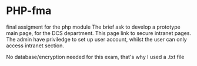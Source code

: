 # PHP-fma
final assigment for the php module
The brief ask to develop a prototype main page, for the DCS department. This page link to secure intranet pages. The admin have priviledge to set up user account, whilst the user can only access intranet section.

No database/encryption needed for this exam, that's why I used a .txt file
